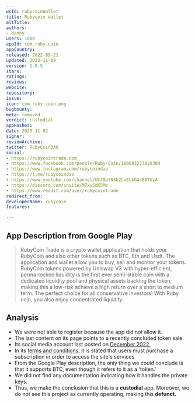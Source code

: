 ```yaml
---
wsId: rubycoinWallet
title: Rubycoin wallet
altTitle: 
authors:
- danny
users: 1000
appId: com.ruby.coin
appCountry: 
released: 2022-09-21
updated: 2022-11-09
version: 1.0.5
stars: 
ratings: 
reviews: 
website: 
repository: 
issue: 
icon: com.ruby.coin.png
bugbounty: 
meta: removed
verdict: custodial
appHashes: 
date: 2023-11-02
signer: 
reviewArchive: 
twitter: RubyCoinDAO
social:
- https://rubycointrade.com
- https://www.facebook.com/people/Ruby-Coin/100083273028384
- https://www.instagram.com/rubycoindao
- https://t.me/rubycoindao
- https://www.youtube.com/channel/UCJ9etNSb2LvEUkG4sB9TUzA
- https://discord.com/invite/M7xy5dK5Mz
- https://www.reddit.com/user/rubycointrade
redirect_from: 
developerName: rubycoin
features: 

---
```


## App Description from Google Play

> RubyCoin Trade is a crypto wallet application that holds your RubyCoin and also other tokens such as BTC, Eth and Usdt. The application and wallet allow you to buy, sell and monitor your tokens. RubyCoin tokens powered by Uniswap V3 with hyper-efficient, perma-locked liquidity is the first ever semi-stable coin with a dedicated liquidity pool and physical assets backing the token, making this a low-risk achieve a high return over a short to medium term. The perfect choice for all conservative investors! With Ruby coin, you also enjoy concentrated liquidity.

## Analysis 

- We were not able to register because the app did not allow it.
- The last content on its page points to a recently concluded token sale.
- Its social media account last posted on [December 2022.](https://twitter.com/RubyCoinDAO/status/1605182422026686464)
- In its [terms and conditions](https://rubycointrade.com/terms-conditions/), it is stated that users must purchase a subscription in order to access the site's services.
- From the Google Play description, the only thing we could conclude is that it supports BTC, even though it refers to it as a 'token.' 
- We did not find any documentation indicating how it handles the private keys. 
- Thus, we make the conclusion that this is a **custodial** app. Moreover, we do not see this project as currently operating, making this **defunct.**

